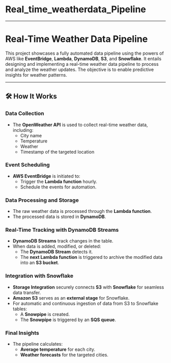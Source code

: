 # Real_time_weatherdata_Pipeline
---

# Real-Time Weather Data Pipeline  

This project showcases a fully automated data pipeline using the powers of AWS like **EventBridge**, **Lambda**, **DynamoDB**, **S3**, and **Snowflake**. It entails designing and implementing a real-time weather data pipeline to process and analyze the weather updates. The objective is to enable predictive insights for weather patterns.  

---

## 🛠️ How It Works  

### **Data Collection**  
- The **OpenWeather API** is used to collect real-time weather data, including:  
  - City name  
  - Temperature  
  - Weather  
  - Timestamp of the targeted location  

### **Event Scheduling**  
- **AWS EventBridge** is initiated to:  
  - Trigger the **Lambda function** hourly.  
  - Schedule the events for automation.  

### **Data Processing and Storage**  
- The raw weather data is processed through the **Lambda function**.  
- The processed data is stored in **DynamoDB**.  

### **Real-Time Tracking with DynamoDB Streams**  
- **DynamoDB Streams** track changes in the table.  
- When data is added, modified, or deleted:  
  - The **DynamoDB Stream** detects it.  
  - The **next Lambda function** is triggered to archive the modified data into an **S3 bucket**.  

### **Integration with Snowflake**  
- **Storage Integration** securely connects **S3** with **Snowflake** for seamless data transfer.  
- **Amazon S3** serves as an **external stage** for Snowflake.  
- For automatic and continuous ingestion of data from S3 to Snowflake tables:  
  - A **Snowpipe** is created.  
  - The **Snowpipe** is triggered by an **SQS queue**.  

### **Final Insights**  
- The pipeline calculates:  
  - **Average temperature** for each city.  
  - **Weather forecasts** for the targeted cities.  

